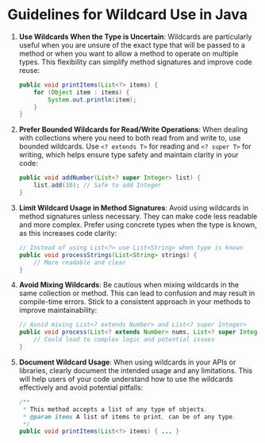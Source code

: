 
# Guidelines for Wildcard Use in Java

1. **Use Wildcards When the Type is Uncertain**: Wildcards are particularly useful when you are unsure of the exact type that will be passed to a method or when you want to allow a method to operate on multiple types. This flexibility can simplify method signatures and improve code reuse:
   ```java
   public void printItems(List<?> items) {
       for (Object item : items) {
           System.out.println(item);
       }
   }
   ```

2. **Prefer Bounded Wildcards for Read/Write Operations**: When dealing with collections where you need to both read from and write to, use bounded wildcards. Use `<? extends T>` for reading and `<? super T>` for writing, which helps ensure type safety and maintain clarity in your code:
   ```java
   public void addNumber(List<? super Integer> list) {
       list.add(10); // Safe to add Integer
   }
   ```

3. **Limit Wildcard Usage in Method Signatures**: Avoid using wildcards in method signatures unless necessary. They can make code less readable and more complex. Prefer using concrete types when the type is known, as this increases code clarity:
   ```java
   // Instead of using List<?> use List<String> when type is known
   public void processStrings(List<String> strings) {
       // More readable and clear
   }
   ```

4. **Avoid Mixing Wildcards**: Be cautious when mixing wildcards in the same collection or method. This can lead to confusion and may result in compile-time errors. Stick to a consistent approach in your methods to improve maintainability:
   ```java
   // Avoid mixing List<? extends Number> and List<? super Integer>
   public void process(List<? extends Number> nums, List<? super Integer> ints) {
       // Could lead to complex logic and potential issues
   }
   ```

5. **Document Wildcard Usage**: When using wildcards in your APIs or libraries, clearly document the intended usage and any limitations. This will help users of your code understand how to use the wildcards effectively and avoid potential pitfalls:
   ```java
   /**
    * This method accepts a list of any type of objects.
    * @param items A list of items to print, can be of any type.
    */
   public void printItems(List<?> items) { ... }
   ```
